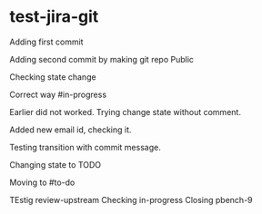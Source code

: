 # test-jira-git

Adding first commit

Adding second commit by making git repo Public

Checking state change 

Correct way #in-progress

Earlier did not worked. Trying change state without comment.

Added new email id, checking it.

Testing transition with commit message.

Changing state to TODO

Moving to #to-do

TEstig review-upstream
Checking in-progress
Closing pbench-9
